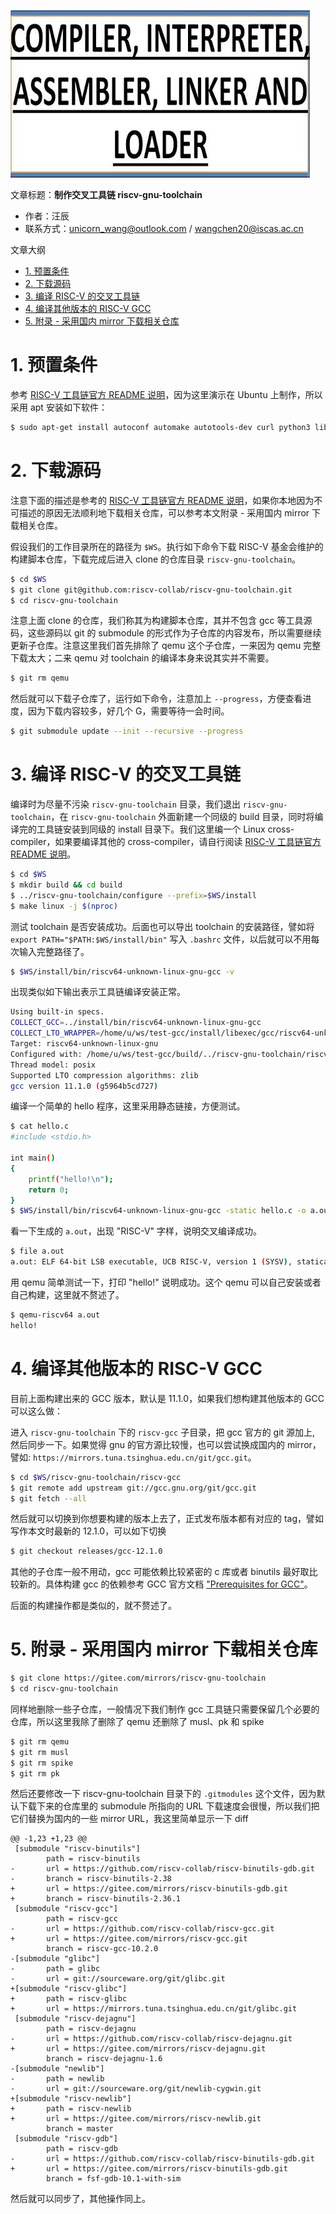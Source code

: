 ![](./diagrams/linker-loader.png)

文章标题：**制作交叉工具链 riscv-gnu-toolchain**

- 作者：汪辰
- 联系方式：<unicorn_wang@outlook.com> / <wangchen20@iscas.ac.cn>

文章大纲
<!-- TOC -->

- [1. 预置条件](#1-预置条件)
- [2. 下载源码](#2-下载源码)
- [3. 编译 RISC-V 的交叉工具链](#3-编译-risc-v-的交叉工具链)
- [4. 编译其他版本的 RISC-V GCC](#4-编译其他版本的-risc-v-gcc)
- [5. 附录 - 采用国内 mirror 下载相关仓库](#5-附录---采用国内-mirror-下载相关仓库)

<!-- /TOC -->

# 1. 预置条件

参考 [RISC-V 工具链官方 README 说明][1]，因为这里演示在 Ubuntu 上制作，所以采用 apt 安装如下软件：

```bash
$ sudo apt-get install autoconf automake autotools-dev curl python3 libmpc-dev libmpfr-dev libgmp-dev gawk build-essential bison flex texinfo gperf libtool patchutils bc zlib1g-dev libexpat-dev
```

# 2. 下载源码

注意下面的描述是参考的 [RISC-V 工具链官方 README 说明][1]，如果你本地因为不可描述的原因无法顺利地下载相关仓库，可以参考本文附录 - 采用国内 mirror 下载相关仓库。

假设我们的工作目录所在的路径为 `$WS`。执行如下命令下载 RISC-V 基金会维护的构建脚本仓库，下载完成后进入 clone 的仓库目录 `riscv-gnu-toolchain`。

```bash
$ cd $WS
$ git clone git@github.com:riscv-collab/riscv-gnu-toolchain.git
$ cd riscv-gnu-toolchain
```

注意上面 clone 的仓库，我们称其为构建脚本仓库，其并不包含 gcc 等工具源码，这些源码以 git 的 submodule 的形式作为子仓库的内容发布，所以需要继续更新子仓库。注意这里我们首先排除了 qemu 这个子仓库，一来因为 qemu 完整下载太大；二来 qemu 对 toolchain 的编译本身来说其实并不需要。

```bash
$ git rm qemu
```

然后就可以下载子仓库了，运行如下命令，注意加上 `--progress`，方便查看进度，因为下载内容较多，好几个 G，需要等待一会时间。

```bash
$ git submodule update --init --recursive --progress
```

# 3. 编译 RISC-V 的交叉工具链

编译时为尽量不污染 `riscv-gnu-toolchain` 目录，我们退出 `riscv-gnu-toolchain`，在 `riscv-gnu-toolchain` 外面新建一个同级的 build 目录，同时将编译完的工具链安装到同级的 install 目录下。我们这里编一个 Linux cross-compiler，如果要编译其他的 cross-compiler，请自行阅读 [RISC-V 工具链官方 README 说明][1]。

```bash
$ cd $WS
$ mkdir build && cd build
$ ../riscv-gnu-toolchain/configure --prefix=$WS/install 
$ make linux -j $(nproc)
```

测试 toolchain 是否安装成功。后面也可以导出 toolchain 的安装路径，譬如将 `export PATH="$PATH:$WS/install/bin"` 写入 `.bashrc` 文件，以后就可以不用每次输入完整路径了。

```bash
$ $WS/install/bin/riscv64-unknown-linux-gnu-gcc -v
```

出现类似如下输出表示工具链编译安装正常。

```bash
Using built-in specs.
COLLECT_GCC=../install/bin/riscv64-unknown-linux-gnu-gcc
COLLECT_LTO_WRAPPER=/home/u/ws/test-gcc/install/libexec/gcc/riscv64-unknown-linux-gnu/11.1.0/lto-wrapper
Target: riscv64-unknown-linux-gnu
Configured with: /home/u/ws/test-gcc/build/../riscv-gnu-toolchain/riscv-gcc/configure --target=riscv64-unknown-linux-gnu --prefix=/home/u/ws/test-gcc/install --with-sysroot=/home/u/ws/test-gcc/install/sysroot --with-pkgversion=g5964b5cd727 --with-system-zlib --enable-shared --enable-tls --enable-languages=c,c++,fortran --disable-libmudflap --disable-libssp --disable-libquadmath --disable-libsanitizer --disable-nls --disable-bootstrap --src=../../riscv-gnu-toolchain/riscv-gcc --disable-multilib --with-abi=lp64d --with-arch=rv64imafdc --with-tune=rocket --with-isa-spec=2.2 'CFLAGS_FOR_TARGET=-O2   -mcmodel=medlow' 'CXXFLAGS_FOR_TARGET=-O2   -mcmodel=medlow'
Thread model: posix
Supported LTO compression algorithms: zlib
gcc version 11.1.0 (g5964b5cd727) 
```

编译一个简单的 hello 程序，这里采用静态链接，方便测试。

```bash
$ cat hello.c 
#include <stdio.h>

int main()
{
	printf("hello!\n");
	return 0;
}
$ $WS/install/bin/riscv64-unknown-linux-gnu-gcc -static hello.c -o a.out
```

看一下生成的 `a.out`，出现 "RISC-V" 字样，说明交叉编译成功。

```bash
$ file a.out
a.out: ELF 64-bit LSB executable, UCB RISC-V, version 1 (SYSV), statically linked, for GNU/Linux 4.15.0, with debug_info, not stripped
```

用 qemu 简单测试一下，打印 "hello!" 说明成功。这个 qemu 可以自己安装或者自己构建，这里就不赘述了。

```bash
$ qemu-riscv64 a.out
hello!
```

# 4. 编译其他版本的 RISC-V GCC

目前上面构建出来的 GCC 版本，默认是 11.1.0，如果我们想构建其他版本的 GCC 可以这么做：

进入 `riscv-gnu-toolchain` 下的 `riscv-gcc` 子目录，把 gcc 官方的 git 源加上, 然后同步一下。如果觉得 gnu 的官方源比较慢，也可以尝试换成国内的 mirror，譬如: `https://mirrors.tuna.tsinghua.edu.cn/git/gcc.git`。

```bash
$ cd $WS/riscv-gnu-toolchain/riscv-gcc
$ git remote add upstream git://gcc.gnu.org/git/gcc.git
$ git fetch --all
```

然后就可以切换到你想要构建的版本上去了，正式发布版本都有对应的 tag，譬如写作本文时最新的 12.1.0，可以如下切换

```bash
$ git checkout releases/gcc-12.1.0
```

其他的子仓库一般不用动，gcc 可能依赖比较紧密的 c 库或者 binutils 最好取比较新的。具体构建 gcc 的依赖参考 GCC 官方文档 ["Prerequisites for GCC"][2]。

后面的构建操作都是类似的，就不赘述了。

# 5. 附录 - 采用国内 mirror 下载相关仓库

```bash
$ git clone https://gitee.com/mirrors/riscv-gnu-toolchain
$ cd riscv-gnu-toolchain
```

同样地删除一些子仓库，一般情况下我们制作 gcc 工具链只需要保留几个必要的仓库，所以这里我除了删除了 qemu 还删除了 musl、pk 和 spike

```bash
$ git rm qemu
$ git rm musl
$ git rm spike
$ git rm pk
```

然后还要修改一下 riscv-gnu-toolchain 目录下的 `.gitmodules` 这个文件，因为默认下载下来的仓库里的 submodule 所指向的 URL 下载速度会很慢，所以我们把它们替换为国内的一些 mirror URL，我这里简单显示一下 diff
```
@@ -1,23 +1,23 @@
 [submodule "riscv-binutils"]
        path = riscv-binutils
-       url = https://github.com/riscv-collab/riscv-binutils-gdb.git
-       branch = riscv-binutils-2.38
+       url = https://gitee.com/mirrors/riscv-binutils-gdb.git
+       branch = riscv-binutils-2.36.1
 [submodule "riscv-gcc"]
        path = riscv-gcc
-       url = https://github.com/riscv-collab/riscv-gcc.git
+       url = https://gitee.com/mirrors/riscv-gcc.git
        branch = riscv-gcc-10.2.0
-[submodule "glibc"]
-       path = glibc
-       url = git://sourceware.org/git/glibc.git
+[submodule "riscv-glibc"]
+       path = riscv-glibc
+       url = https://mirrors.tuna.tsinghua.edu.cn/git/glibc.git
 [submodule "riscv-dejagnu"]
        path = riscv-dejagnu
-       url = https://github.com/riscv-collab/riscv-dejagnu.git
+       url = https://gitee.com/mirrors/riscv-dejagnu.git
        branch = riscv-dejagnu-1.6
-[submodule "newlib"]
-       path = newlib
-       url = git://sourceware.org/git/newlib-cygwin.git
+[submodule "riscv-newlib"]
+       path = riscv-newlib
+       url = https://gitee.com/mirrors/riscv-newlib.git
        branch = master
 [submodule "riscv-gdb"]
        path = riscv-gdb
-       url = https://github.com/riscv-collab/riscv-binutils-gdb.git
+       url = https://gitee.com/mirrors/riscv-binutils-gdb.git
        branch = fsf-gdb-10.1-with-sim
```

然后就可以同步了，其他操作同上。



[1]: https://github.com/riscv-collab/riscv-gnu-toolchain#readme
[2]: https://gcc.gnu.org/install/prerequisites.html

